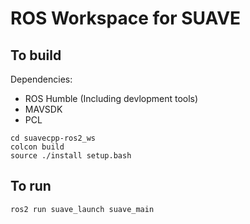# ROS Workspace for SUAVE

## To build
Dependencies:
- ROS Humble (Including devlopment tools)
- MAVSDK
- PCL

```
cd suavecpp-ros2_ws
colcon build
source ./install setup.bash
```

## To run
```
ros2 run suave_launch suave_main
```
